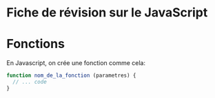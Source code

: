 # Fiche de révision sur le JavaScript

# Fonctions
En Javascript, on crée une fonction comme cela:
```javascript
function nom_de_la_fonction (parametres) {
  // ... code
}
```
